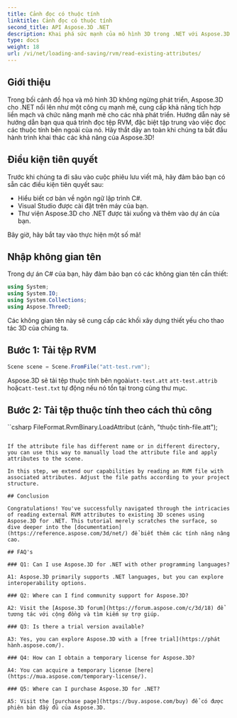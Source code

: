 ```yaml
---
title: Cảnh đọc có thuộc tính
linktitle: Cảnh đọc có thuộc tính
second_title: API Aspose.3D .NET
description: Khai phá sức mạnh của mô hình 3D trong .NET với Aspose.3D. Tải, lưu và thao tác các cảnh một cách dễ dàng. Đi sâu vào thế giới của những khả năng vô hạn.
type: docs
weight: 18
url: /vi/net/loading-and-saving/rvm/read-existing-attributes/
---
```

## Giới thiệu

Trong bối cảnh đồ họa và mô hình 3D không ngừng phát triển, Aspose.3D cho .NET nổi lên như một công cụ mạnh mẽ, cung cấp khả năng tích hợp liền mạch và chức năng mạnh mẽ cho các nhà phát triển. Hướng dẫn này sẽ hướng dẫn bạn qua quá trình đọc tệp RVM, đặc biệt tập trung vào việc đọc các thuộc tính bên ngoài của nó. Hãy thắt dây an toàn khi chúng ta bắt đầu hành trình khai thác các khả năng của Aspose.3D!

## Điều kiện tiên quyết

Trước khi chúng ta đi sâu vào cuộc phiêu lưu viết mã, hãy đảm bảo bạn có sẵn các điều kiện tiên quyết sau:

- Hiểu biết cơ bản về ngôn ngữ lập trình C#.
- Visual Studio được cài đặt trên máy của bạn.
- Thư viện Aspose.3D cho .NET được tải xuống và thêm vào dự án của bạn.

Bây giờ, hãy bắt tay vào thực hiện một số mã!

## Nhập không gian tên

Trong dự án C# của bạn, hãy đảm bảo bạn có các không gian tên cần thiết:

```csharp
using System;
using System.IO;
using System.Collections;
using Aspose.ThreeD;
```

Các không gian tên này sẽ cung cấp các khối xây dựng thiết yếu cho thao tác 3D của chúng ta.



## Bước 1: Tải tệp RVM
```csharp
Scene scene = Scene.FromFile("att-test.rvm");
```

Aspose.3D sẽ tải tệp thuộc tính bên ngoài`att-test.att` `att-test.attrib` hoặc`att-test.txt` tự động nếu nó tồn tại trong cùng thư mục.


## Bước 2: Tải tệp thuộc tính theo cách thủ công

``csharp
FileFormat.RvmBinary.LoadAttribut (cảnh, "thuộc tính-file.att");
```

If the attribute file has different name or in different directory, you can use this way to manually load the attribute file and apply attributes to the scene.

In this step, we extend our capabilities by reading an RVM file with associated attributes. Adjust the file paths according to your project structure.

## Conclusion

Congratulations! You've successfully navigated through the intricacies of reading external RVM attributes to existing 3D scenes using Aspose.3D for .NET. This tutorial merely scratches the surface, so dive deeper into the [documentation](https://reference.aspose.com/3d/net/) để biết thêm các tính năng nâng cao.

## FAQ's

### Q1: Can I use Aspose.3D for .NET with other programming languages?

A1: Aspose.3D primarily supports .NET languages, but you can explore interoperability options.

### Q2: Where can I find community support for Aspose.3D?

A2: Visit the [Aspose.3D forum](https://forum.aspose.com/c/3d/18) để tương tác với cộng đồng và tìm kiếm sự trợ giúp.

### Q3: Is there a trial version available?

A3: Yes, you can explore Aspose.3D with a [free trial](https://phát hành.aspose.com/).

### Q4: How can I obtain a temporary license for Aspose.3D?

A4: You can acquire a temporary license [here](https://mua.aspose.com/temporary-license/).

### Q5: Where can I purchase Aspose.3D for .NET?

A5: Visit the [purchase page](https://buy.aspose.com/buy) để có được phiên bản đầy đủ của Aspose.3D.